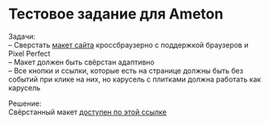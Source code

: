 # Тестовое задание для Ameton  
Задачи:  
– Сверстать [макет сайта](https://www.figma.com/file/JABXFhKwCHk4QTy6rXWVXU/vkusvill?node-id=1%3A56) кроссбраузерно с поддержкой браузеров и Pixel Perfect  
– Макет должен быть свёрстан адаптивно  
– Все кнопки и ссылки, которые есть на странице должны быть без событий при клике на них, но карусель с плитками должна работать как карусель  

Решение:  
Свёрстанный макет [доступен по этой ссылке](https://shpilson.github.io/ameton/)